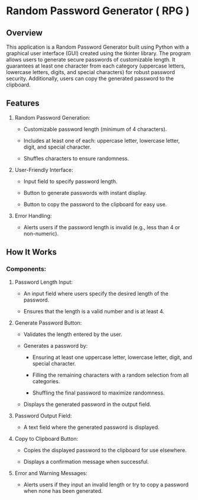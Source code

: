 # Random Password Generator ( RPG )

## Overview

This application is a Random Password Generator built using Python with a graphical user interface (GUI) created using the tkinter library. The program allows users to generate secure passwords of customizable length. It guarantees at least one character from each category (uppercase letters, lowercase letters, digits, and special characters) for robust password security. Additionally, users can copy the generated password to the clipboard.

## Features
1. Random Password Generation:
   - Customizable password length (minimum of 4 characters).

   - Includes at least one of each: uppercase letter, lowercase letter, digit, and special character.

   - Shuffles characters to ensure randomness.

2. User-Friendly Interface:
   - Input field to specify password length.

   - Button to generate passwords with instant display.

   - Button to copy the password to the clipboard for easy use.

3. Error Handling:
   - Alerts users if the password length is invalid (e.g., less than 4 or non-numeric).


## How It Works

### Components:

1. Password Length Input:
   - An input field where users specify the desired length of the password.

   - Ensures that the length is a valid number and is at least 4.

2. Generate Password Button:
   - Validates the length entered by the user.

   - Generates a password by:
     - Ensuring at least one uppercase letter, lowercase letter, digit, and special character.

     - Filling the remaining characters with a random selection from all categories.

     - Shuffling the final password to maximize randomness.

    - Displays the generated password in the output field.

3. Password Output Field:
   - A text field where the generated password is displayed.

4. Copy to Clipboard Button:
   - Copies the displayed password to the clipboard for use elsewhere.

   - Displays a confirmation message when successful.

5. Error and Warning Messages:
   - Alerts users if they input an invalid length or try to copy a password when none has been generated.